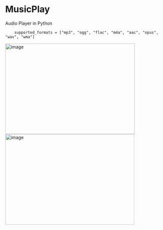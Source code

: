 # MusicPlay
Audio Player in Python

        supported_formats = ["mp3", "ogg", "flac", "m4a", "aac", "opus", "wav", "wma"]


<img width="412" height="287" alt="image" src="https://github.com/user-attachments/assets/de7a0897-6610-47a8-98e8-c87f36c4030f" />
<img width="410" height="288" alt="image" src="https://github.com/user-attachments/assets/c57593cf-f1a8-40fd-a882-b5b436efb384" />
